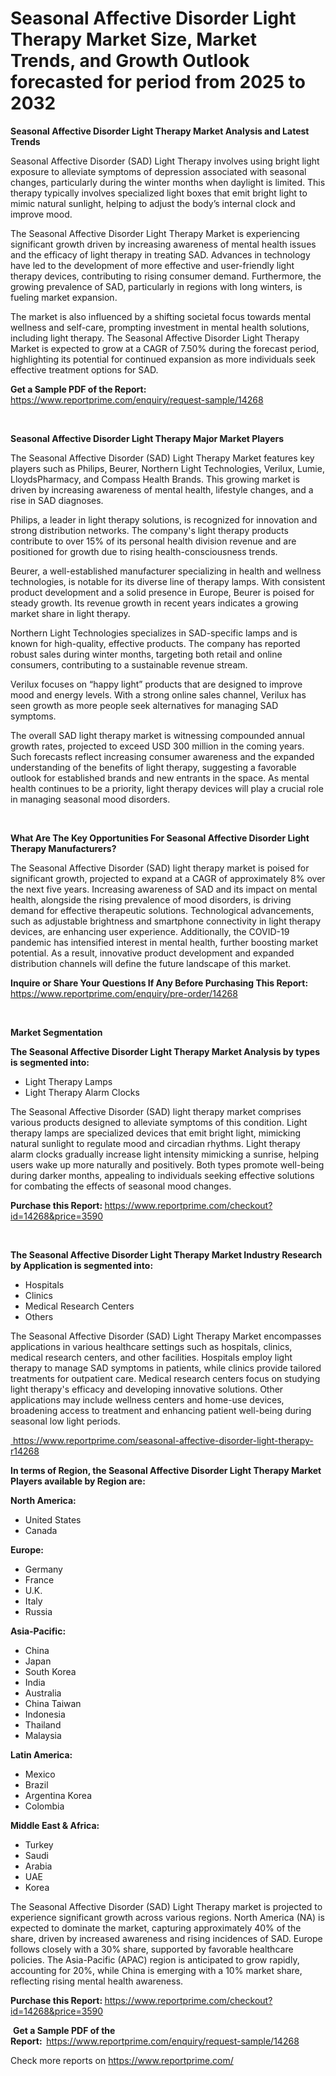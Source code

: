 <p><h1>Seasonal Affective Disorder Light Therapy Market Size, Market Trends, and Growth Outlook forecasted for period from 2025 to 2032</h1></p><p><strong>Seasonal Affective Disorder Light Therapy Market Analysis and Latest Trends</strong></p>
<p><p>Seasonal Affective Disorder (SAD) Light Therapy involves using bright light exposure to alleviate symptoms of depression associated with seasonal changes, particularly during the winter months when daylight is limited. This therapy typically involves specialized light boxes that emit bright light to mimic natural sunlight, helping to adjust the body’s internal clock and improve mood.</p><p>The Seasonal Affective Disorder Light Therapy Market is experiencing significant growth driven by increasing awareness of mental health issues and the efficacy of light therapy in treating SAD. Advances in technology have led to the development of more effective and user-friendly light therapy devices, contributing to rising consumer demand. Furthermore, the growing prevalence of SAD, particularly in regions with long winters, is fueling market expansion.</p><p>The market is also influenced by a shifting societal focus towards mental wellness and self-care, prompting investment in mental health solutions, including light therapy. The Seasonal Affective Disorder Light Therapy Market is expected to grow at a CAGR of 7.50% during the forecast period, highlighting its potential for continued expansion as more individuals seek effective treatment options for SAD.</p></p>
<p><strong>Get a Sample PDF of the Report:&nbsp;</strong> <a href="https://www.reportprime.com/enquiry/request-sample/14268?utm_campaign=3256&utm_medium=2&utm_source=Github&utm_content=ia&utm_term=20032025&utm_id=seasonal-affective-disorder-light-therapy">https://www.reportprime.com/enquiry/request-sample/14268</a></p>
<p>&nbsp;</p>
<p><strong>Seasonal Affective Disorder Light Therapy Major Market Players</strong></p>
<p><p>The Seasonal Affective Disorder (SAD) Light Therapy Market features key players such as Philips, Beurer, Northern Light Technologies, Verilux, Lumie, LloydsPharmacy, and Compass Health Brands. This growing market is driven by increasing awareness of mental health, lifestyle changes, and a rise in SAD diagnoses.</p><p>Philips, a leader in light therapy solutions, is recognized for innovation and strong distribution networks. The company's light therapy products contribute to over 15% of its personal health division revenue and are positioned for growth due to rising health-consciousness trends.</p><p>Beurer, a well-established manufacturer specializing in health and wellness technologies, is notable for its diverse line of therapy lamps. With consistent product development and a solid presence in Europe, Beurer is poised for steady growth. Its revenue growth in recent years indicates a growing market share in light therapy.</p><p>Northern Light Technologies specializes in SAD-specific lamps and is known for high-quality, effective products. The company has reported robust sales during winter months, targeting both retail and online consumers, contributing to a sustainable revenue stream.</p><p>Verilux focuses on “happy light” products that are designed to improve mood and energy levels. With a strong online sales channel, Verilux has seen growth as more people seek alternatives for managing SAD symptoms.</p><p>The overall SAD light therapy market is witnessing compounded annual growth rates, projected to exceed USD 300 million in the coming years. Such forecasts reflect increasing consumer awareness and the expanded understanding of the benefits of light therapy, suggesting a favorable outlook for established brands and new entrants in the space. As mental health continues to be a priority, light therapy devices will play a crucial role in managing seasonal mood disorders.</p></p>
<p>&nbsp;</p>
<p><strong>What Are The Key Opportunities For Seasonal Affective Disorder Light Therapy Manufacturers?</strong></p>
<p><p>The Seasonal Affective Disorder (SAD) light therapy market is poised for significant growth, projected to expand at a CAGR of approximately 8% over the next five years. Increasing awareness of SAD and its impact on mental health, alongside the rising prevalence of mood disorders, is driving demand for effective therapeutic solutions. Technological advancements, such as adjustable brightness and smartphone connectivity in light therapy devices, are enhancing user experience. Additionally, the COVID-19 pandemic has intensified interest in mental health, further boosting market potential. As a result, innovative product development and expanded distribution channels will define the future landscape of this market.</p></p>
<p><strong>Inquire or Share Your Questions If Any Before Purchasing This Report:</strong> <a href="https://www.reportprime.com/enquiry/pre-order/14268?utm_campaign=3256&utm_medium=2&utm_source=Github&utm_content=ia&utm_term=20032025&utm_id=seasonal-affective-disorder-light-therapy">https://www.reportprime.com/enquiry/pre-order/14268</a></p>
<p>&nbsp;</p>
<p><strong>Market Segmentation</strong></p>
<p><strong>The Seasonal Affective Disorder Light Therapy Market Analysis by types is segmented into:</strong></p>
<p><ul><li>Light Therapy Lamps</li><li>Light Therapy Alarm Clocks</li></ul></p>
<p><p>The Seasonal Affective Disorder (SAD) light therapy market comprises various products designed to alleviate symptoms of this condition. Light therapy lamps are specialized devices that emit bright light, mimicking natural sunlight to regulate mood and circadian rhythms. Light therapy alarm clocks gradually increase light intensity mimicking a sunrise, helping users wake up more naturally and positively. Both types promote well-being during darker months, appealing to individuals seeking effective solutions for combating the effects of seasonal mood changes.</p></p>
<p><strong>Purchase this Report:&nbsp;</strong><a href="https://www.reportprime.com/checkout?id=14268&price=3590&utm_campaign=3256&utm_medium=2&utm_source=Github&utm_content=ia&utm_term=20032025&utm_id=seasonal-affective-disorder-light-therapy">https://www.reportprime.com/checkout?id=14268&price=3590</a></p>
<p>&nbsp;</p>
<p><strong>The Seasonal Affective Disorder Light Therapy Market Industry Research by Application is segmented into:</strong></p>
<p><ul><li>Hospitals</li><li>Clinics</li><li>Medical Research Centers</li><li>Others</li></ul></p>
<p><p>The Seasonal Affective Disorder (SAD) Light Therapy Market encompasses applications in various healthcare settings such as hospitals, clinics, medical research centers, and other facilities. Hospitals employ light therapy to manage SAD symptoms in patients, while clinics provide tailored treatments for outpatient care. Medical research centers focus on studying light therapy's efficacy and developing innovative solutions. Other applications may include wellness centers and home-use devices, broadening access to treatment and enhancing patient well-being during seasonal low light periods.</p></p>
<p><a href="https://www.reportprime.com/seasonal-affective-disorder-light-therapy-r14268?utm_campaign=3256&utm_medium=2&utm_source=Github&utm_content=ia&utm_term=20032025&utm_id=seasonal-affective-disorder-light-therapy">&nbsp;https://www.reportprime.com/seasonal-affective-disorder-light-therapy-r14268</a></p>
<p><strong>In terms of Region, the Seasonal Affective Disorder Light Therapy Market Players available by Region are:</strong></p>
<p>
    <p> <strong> North America: </strong>
        <ul>
            <li>United States</li>
            <li>Canada</li>
        </ul>
        </p> 
    <p> <strong> Europe: </strong>
        <ul>
            <li>Germany</li>
            <li>France</li>
            <li>U.K.</li>
            <li>Italy</li>
            <li>Russia</li>
        </ul>
        </p> 
    <p> <strong> Asia-Pacific: </strong>
        <ul>
            <li>China</li>
            <li>Japan</li>
            <li>South Korea</li>
            <li>India</li>
            <li>Australia</li>
            <li>China Taiwan</li>
            <li>Indonesia</li>
            <li>Thailand</li>
            <li>Malaysia</li>
        </ul>
        </p> 
    <p> <strong> Latin America: </strong>
        <ul>
            <li>Mexico</li>
            <li>Brazil</li>
            <li>Argentina Korea</li>
            <li>Colombia</li>
        </ul>
        </p> 
    <p> <strong> Middle East & Africa: </strong>
        <ul>
            <li>Turkey</li>
            <li>Saudi</li>
            <li>Arabia</li>
            <li>UAE</li>
            <li>Korea</li>
        </ul>
    </p>
    </p>
<p><p>The Seasonal Affective Disorder (SAD) Light Therapy market is projected to experience significant growth across various regions. North America (NA) is expected to dominate the market, capturing approximately 40% of the share, driven by increased awareness and rising incidences of SAD. Europe follows closely with a 30% share, supported by favorable healthcare policies. The Asia-Pacific (APAC) region is anticipated to grow rapidly, accounting for 20%, while China is emerging with a 10% market share, reflecting rising mental health awareness.</p></p>
<p><strong>Purchase this Report: </strong><a href="https://www.reportprime.com/checkout?id=14268&price=3590&utm_campaign=3256&utm_medium=2&utm_source=Github&utm_content=ia&utm_term=20032025&utm_id=seasonal-affective-disorder-light-therapy">https://www.reportprime.com/checkout?id=14268&price=3590</a></p>
<p>&nbsp;<strong>Get a Sample PDF of the Report:&nbsp;&nbsp;</strong><a href="https://www.reportprime.com/enquiry/request-sample/14268?utm_campaign=3256&utm_medium=2&utm_source=Github&utm_content=ia&utm_term=20032025&utm_id=seasonal-affective-disorder-light-therapy">https://www.reportprime.com/enquiry/request-sample/14268</a></p>
<p><strong></strong></p>
<p>Check more reports on <a href="https://www.reportprime.com/?utm_campaign=3256&utm_medium=2&utm_source=Github&utm_content=ia&utm_term=20032025&utm_id=seasonal-affective-disorder-light-therapy">https://www.reportprime.com/</a></p>